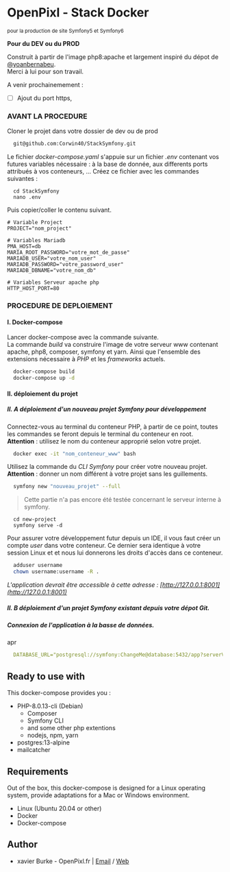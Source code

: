 # OpenPixl - Stack Docker
<small>pour la production de site Symfony5 et Symfony6</small>

**Pour du DEV ou du PROD**

Construit à partir de l'image php8:apache et largement inspiré du dépot de [@yoanbernabeu](https://github.com/yoanbernabeu).  
Merci à lui pour son travail.

A venir prochainemement :
- [ ] Ajout du port https,

### AVANT LA PROCEDURE
Cloner le projet dans votre dossier de dev ou de prod
```bash
  git@github.com:Corwin40/StackSymfony.git
```
Le fichier _docker-compose.yaml_ s'appuie sur un fichier _.env_ contenant vos futures variables nécessaire : à la base de donnée, aux differents ports attribués à vos conteneurs, ...
Créez ce fichier avec les commandes suivantes :

```
  cd StackSymfony
  nano .env
```
Puis copier/coller le contenu suivant.

```
# Variable Project
PROJECT="nom_project"

# Variables Mariadb
PMA_HOST=db
MARIA_ROOT_PASSWORD="votre_mot_de_passe"
MARIADB_USER="votre_nom_user"
MARIADB_PASSWORD="votre_password_user"
MARIADB_DBNAME="votre_nom_db"

# Variables Serveur apache php
HTTP_HOST_PORT=80
```

### PROCEDURE DE DEPLOIEMENT

#### I. Docker-compose
Lancer docker-compose avec la commande suivante.  
La commande _build_ va construire l'image de votre serveur www contenant apache, php8, composer, symfony et yarn. Ainsi que l'ensemble des extensions nécessaire à _PHP_ et les _frameworks_ actuels. 

```bash
  docker-compose build
  docker-compose up -d
```
#### II. déploiement du projet

##### II. A déploiement d'un nouveau projet Symfony pour développement
Connectez-vous au terminal du conteneur PHP, à partir de ce point, toutes les commandes se feront depuis le terminal du conteneur en root.  
**Attention** : utilisez le nom du conteneur approprié selon votre projet.

```bash
  docker exec -it "nom_conteneur_www" bash
```

Utilisez la commande du _CLI Symfony_ pour créer votre nouveau projet. 
**Attention** : donner un nom différent à votre projet sans les guillements.

```bash
  symfony new "nouveau_projet" --full
```

> Cette partie n'a pas encore été testée concernant le serveur interne à symfony.  

```
  cd new-project
  symfony serve -d
```

Pour assurer votre développement futur depuis un IDE, il vous faut créer un compte _user_ dans votre conteneur. Ce dernier sera identique à votre session Linux et et nous lui donnerons les droits d'accès dans ce conteneur.

```bash
  adduser username
  chown username:username -R .
```

*L'application devrait être accessible à cette adresse : [http://127.0.0.1:8001](http://127.0.0.1:8001)*

##### II. B déploiement d'un projet Symfony existant depuis votre dépot Git.


##### Connexion de l'application à la basse de données. 
apr 

```yaml
  DATABASE_URL="postgresql://symfony:ChangeMe@database:5432/app?serverVersion=13&charset=utf8"
```

## Ready to use with

This docker-compose provides you :

- PHP-8.0.13-cli (Debian)
    - Composer
    - Symfony CLI
    - and some other php extentions
    - nodejs, npm, yarn
- postgres:13-alpine
- mailcatcher


## Requirements

Out of the box, this docker-compose is designed for a Linux operating system, provide adaptations for a Mac or Windows environment.

- Linux (Ubuntu 20.04 or other)
- Docker
- Docker-compose
## Author
- xavier Burke - OpenPixl.fr    |     [Email](xavier.burke@openpixl.fr)  /  [Web](ww.openpixl.fr)
